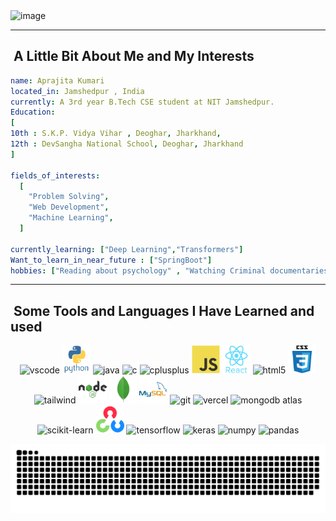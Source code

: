 <img width="1010" height="334" alt="image" src="https://github.com/user-attachments/assets/be1cfb09-34ff-48f1-bd12-38e80c8b62bf" />

---

<h2> &nbsp;A Little Bit About Me and My Interests</h2>

```yaml
name: Aprajita Kumari
located_in: Jamshedpur , India
currently: A 3rd year B.Tech CSE student at NIT Jamshedpur.
Education:
[
10th : S.K.P. Vidya Vihar , Deoghar, Jharkhand,
12th : DevSangha National School, Deoghar, Jharkhand
]

fields_of_interests:
  [
    "Problem Solving",
    "Web Development",
    "Machine Learning",
  ]
  
currently_learning: ["Deep Learning","Transformers"]
Want_to_learn_in_near_future : ["SpringBoot"]
hobbies: ["Reading about psychology" , "Watching Criminal documentaries", "and I love memes"]
```
  
--- 

 
<h2> &nbsp;Some Tools and Languages I Have Learned and used</h2>
<p align="left">
<!-- 💻 Tech Stack Icons -->
<p align="center">
  <!-- Editors & Languages -->
  <img src="https://cdn.jsdelivr.net/gh/devicons/devicon/icons/vscode/vscode-original.svg" alt="vscode" width="45" height="45"/>
  <img src="https://raw.githubusercontent.com/devicons/devicon/master/icons/python/python-original-wordmark.svg" alt="python" width="45" height="45"/>
  <img src="https://cdn.jsdelivr.net/gh/devicons/devicon/icons/java/java-original-wordmark.svg" alt="java" width="45" height="45"/>
  <img src="https://cdn.jsdelivr.net/gh/devicons/devicon/icons/c/c-original.svg" alt="c" width="45" height="45"/>
  <img src="https://cdn.jsdelivr.net/gh/devicons/devicon/icons/cplusplus/cplusplus-original.svg" alt="cplusplus" width="45" height="45"/>
  <img src="https://raw.githubusercontent.com/devicons/devicon/master/icons/javascript/javascript-original.svg" alt="javascript" width="45" height="45"/>

  <!-- Frontend -->
  <img src="https://raw.githubusercontent.com/devicons/devicon/master/icons/react/react-original-wordmark.svg" alt="react" width="45" height="45"/>
  <img src="https://cdn.jsdelivr.net/gh/devicons/devicon/icons/html5/html5-original.svg" alt="html5" width="45" height="45"/>
  <img src="https://raw.githubusercontent.com/devicons/devicon/master/icons/css3/css3-original-wordmark.svg" alt="css3" width="45" height="45"/>
  <img src="https://cdn.jsdelivr.net/gh/devicons/devicon@latest/icons/tailwindcss/tailwindcss-original-wordmark.svg" alt="tailwind" width="45" height="45"/>

  <!-- Backend & Databases -->
  <img src="https://raw.githubusercontent.com/devicons/devicon/master/icons/nodejs/nodejs-original-wordmark.svg" alt="nodejs" width="45" height="45"/>
  <img src="https://raw.githubusercontent.com/devicons/devicon/master/icons/mongodb/mongodb-original.svg" alt="mongodb" width="45" height="45"/>
  <img src="https://raw.githubusercontent.com/devicons/devicon/master/icons/mysql/mysql-original-wordmark.svg" alt="mysql" width="45" height="45"/>

  <!-- Tools & Deployment -->
  <img src="https://cdn.jsdelivr.net/gh/devicons/devicon/icons/git/git-original.svg" alt="git" width="45" height="45"/>
  <img src="https://assets.vercel.com/image/upload/v1662130559/front/favicon/vercel/180x180.png" alt="vercel" width="45" height="45"/>
  <img src="https://avatars.githubusercontent.com/u/45120?s=200&v=4" alt="mongodb atlas" width="45" height="45"/>

  <!-- Machine Learning / AI -->
  <img src="https://upload.wikimedia.org/wikipedia/commons/0/05/Scikit_learn_logo_small.svg" alt="scikit-learn" width="45" height="45"/>
 <img src="https://raw.githubusercontent.com/devicons/devicon/master/icons/opencv/opencv-original.svg" width="45" height="45" />
  <img src="https://upload.wikimedia.org/wikipedia/commons/2/2d/Tensorflow_logo.svg" alt="tensorflow" width="45" height="45"/>
  <img src="https://upload.wikimedia.org/wikipedia/commons/a/ae/Keras_logo.svg" alt="keras" width="45" height="45"/>
  <img src="https://cdn.jsdelivr.net/gh/devicons/devicon/icons/numpy/numpy-original-wordmark.svg" alt="numpy" width="45" height="45"/>
  <img src="https://cdn.jsdelivr.net/gh/devicons/devicon/icons/pandas/pandas-original-wordmark.svg" alt="pandas" width="45" height="45"/>
</p>

</p>

![snake gif](https://github.com/aprajita-99/aprajita-99/blob/output/github-snake-dark.svg)
